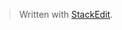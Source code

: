 


> Written with [StackEdit](https://stackedit.io/).
<!--stackedit_data:
eyJoaXN0b3J5IjpbMTQ5ODQ5OTgwNl19
-->